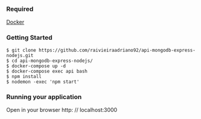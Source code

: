 ### Required

[Docker](https://docker.com)

### Getting Started

```
$ git clone https://github.com/raivieiraadriano92/api-mongodb-express-nodejs.git
$ cd api-mongodb-express-nodejs/
$ docker-compose up -d
$ docker-compose exec api bash
$ npm install
$ nodemon -exec 'npm start'
```

### Running your application

Open in your browser http: // localhost:3000
